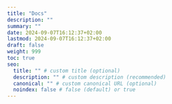 ```yaml
---
title: "Docs"
description: ""
summary: ""
date: 2024-09-07T16:12:37+02:00
lastmod: 2024-09-07T16:12:37+02:00
draft: false
weight: 999
toc: true
seo:
  title: "" # custom title (optional)
  description: "" # custom description (recommended)
  canonical: "" # custom canonical URL (optional)
  noindex: false # false (default) or true
---
```

